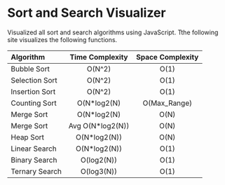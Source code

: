 # Sort and Search Visualizer
Visualized all sort and search algorithms using JavaScript. Tthe following site visualizes the following functions.

| Algorithm     | Time Complexity| Space Complexity |
| :------------ |:---------------:|:-----:|
| Bubble Sort   | O(N^2)          |   O(1) |
| Selection Sort| O(N^2)          |   O(1) |
| Insertion Sort| O(N^2)          |    O(1) |
| Counting Sort | O(N*log2(N)     |    O(Max_Range) |
| Merge Sort    | O(N*log2(N)     |    O(N) |
| Merge Sort    | Avg O(N*log2(N))|    O(N) |
| Heap Sort     | O(N*log2(N))    |    O(N) |
| Linear Search | O(N*log2(N))    |    O(1) |
| Binary Search | O(log2(N))      |    O(1) |
| Ternary Search| O(log3(N))      |    O(1) |

